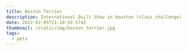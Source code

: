 ```yaml
---
title: Boston Terrier
description: International Quilt Show in Houston (class challenge)
date: 2022-02-05T21:10:59.574Z
thumbnail: /static/img/boston_terrier.jpg
tags:
  - pets
---
```


